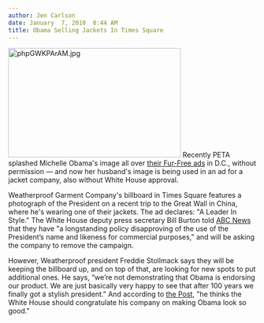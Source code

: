 ```yaml
---
author: Jen Carlson
date: January  7, 2010  8:44 AM
title: Obama Selling Jackets In Times Square
---
```


<p><span class="mt-enclosure mt-enclosure-image" style="display: inline;"> <img alt="phpGWKPArAM.jpg" src="https://web.archive.org/web/20120119082324im_/http://gothamist.com/attachments/arts_jen/phpGWKPArAM.jpg" width="350" height="222" class="image-left"> </span>Recently PETA splashed Michelle Obama&apos;s image all over <a href="https://web.archive.org/web/20120119082324/http://news.yahoo.com/s/ynews/ynews_ts1047">their Fur-Free ads</a> in D.C., without permission &#x2014;&#xA0;and now her husband&apos;s image is being used in an ad for a jacket company, also without White House approval.</p>

<p>Weatherproof Garment Company&apos;s billboard in Times Square features a photograph of the President on a recent trip to the Great Wall in China, where he&apos;s wearing one of their jackets. The ad declares: &quot;A Leader In Style.&quot; The White House deputy press secretary Bill Burton told <a href="https://web.archive.org/web/20120119082324/http://blogs.abcnews.com/politicalpunch/2010/01/president-obama-used-in-jacket-ad-without-white-house-approval-.html">ABC News</a> that they have &quot;a longstanding policy disapproving of the use of the President&#x2019;s name and likeness for commercial purposes,&quot; and will be asking the company to remove the campaign.</p>

<p>However, Weatherproof president Freddie Stollmack says they will be keeping the billboard up, and on top of that, are looking for new spots to put additional ones. He says, &#x201C;we&#x2019;re not demonstrating that Obama is endorsing our product. We are just basically very happy to see that after 100 years we finally got a stylish president.&#x201D; And according to <a href="https://web.archive.org/web/20120119082324/http://www.nypost.com/p/news/local/manhattan/brander_in_chief_z7vKQb9zrYsOtbtFJ4OmZO">the Post</a>, &quot;he thinks the White House should congratulate his company on making Obama look so good.&quot;</p>